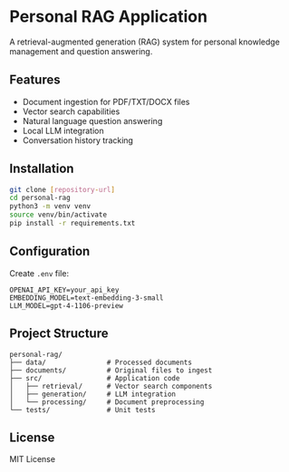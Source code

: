 # Personal RAG Application

A retrieval-augmented generation (RAG) system for personal knowledge management and question answering.

## Features
- Document ingestion for PDF/TXT/DOCX files
- Vector search capabilities
- Natural language question answering
- Local LLM integration
- Conversation history tracking

## Installation
```bash
git clone [repository-url]
cd personal-rag
python3 -m venv venv
source venv/bin/activate
pip install -r requirements.txt
```

## Configuration
Create `.env` file:
```env
OPENAI_API_KEY=your_api_key
EMBEDDING_MODEL=text-embedding-3-small
LLM_MODEL=gpt-4-1106-preview
```

## Project Structure
```
personal-rag/
├── data/               # Processed documents
├── documents/          # Original files to ingest
├── src/                # Application code
│   ├── retrieval/      # Vector search components
│   ├── generation/     # LLM integration
│   └── processing/     # Document preprocessing
└── tests/              # Unit tests
```

## License
MIT License
